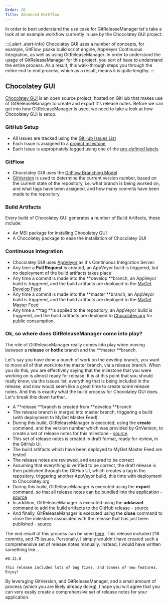 ```yaml
---
Order: 20
Title: Advanced Workflow
---
```


In order to best understand the use case for GitReleaseManager let's take a look
at an example workflow currently in use by the Chocolatey GUI project.

:::{.alert .alert-info}
Chocolatey GUI uses a number of concepts, for example, GitFlow, psake build
script engine, AppVeyor Continuous Integration, as well as using
GitReleaseManager.  In order to understand the usage of GitReleaseManager for
this project, you sort of have to understand the entire process.  As a result,
this walk-through steps you through the entire end to end process, which as a
result, means it is quite lengthy.
:::

## Chocolatey GUI

[Chocolatey GUI](https://github.com/chocolatey/ChocolateyGUI) is an open source
project, hosted on GitHub that makes use of GitReleaseManager to create and
export it's release notes.  Before we can get into how GitReleaseManager is
used, we need to take a look at how Chocolatey GUI is setup.

### GitHub Setup

* All Issues are tracked using the [GitHub Issues List](https://github.com/chocolatey/ChocolateyGUI/issues)
* Each Issue is assigned to a [project milestone](https://github.com/chocolatey/ChocolateyGUI/milestones)
* Each Issue is appropriately tagged using one of the [pre-defined labels](https://github.com/chocolatey/ChocolateyGUI/labels)

### GitFlow

* Chocolatey GUI uses the [GitFlow Branching Model](http://nvie.com/posts/a-successful-git-branching-model/)
* [GitVersion](https://github.com/ParticularLabs/GitVersion) is used to
determine the current version number, based on the current state of the
repository, i.e. what branch is being worked on, and what tags have been
assigned, and how many commits have been made to the repository

### Build Artifacts

Every build of Chocolatey GUI generates a number of Build Artifacts, these include:

* An MSI package for installing Chocolatey GUI
* A Chocolatey package to ease the installation of Chocolatey GUI

### Continuous Integration

* Chocolatey GUI uses [AppVeyor](http://www.appveyor.com/) as it's Continuous Integration Server.
* Any time a **Pull Request** is created, an AppVeyor build is triggered, but no
deployment of the build artifacts takes place
* Any time a commit is made into the **develop **branch, an AppVeyor build is
triggered, and the build artifacts are deployed to the
[MyGet Develop Feed](https://www.myget.org/feed/Packages/ghrm_develop)
* Any time a commit is made into the **master **branch, an AppVeyor build is
triggered, and the build artifacts are deployed to the
[MyGet Master Feed](https://www.myget.org/feed/Packages/ghrm_master)
* Any time a **tag **is applied to the repository, an AppVeyor build is
triggered, and the build artifacts are deployed to
[Chocolatey.org](https://chocolatey.org/) for public consumption.

### Ok, so where does GitReleaseManager come into play?

The role of GitReleaseManager really comes into play when moving between a
**release** or **hotfix** branch and the **master **branch.

Let's say you have done a bunch of work on the develop branch, you want to move
all of that work into the master branch, via a release branch.  When you do
this, you are effectively saying that the milestone that you were working on is
almost ready for release.  It is at this point that you should really know, via
the issues list, everything that is being included in the release, and now would
seem like a great time to create some release notes.  And this is exactly what
the build process for Chocolatey GUI does.  Let's break this down further...

* A **release **branch is created from **develop **branch
* The release branch is merged into master branch, triggering a build (with
deployment to MyGet Master Feed).
* During this build, GitReleaseManager is executed, using the **create**
command, and the version number which was provided by GitVersion, to create a
set of release notes for this milestone - [source](https://github.com/chocolatey/ChocolateyGUI/blob/09b78495ebc9d334fedf351b021fd7e215c5cf87/BuildScripts/default.ps1#L687).
* This set of release notes is created in draft format, ready for review, in the
GitHub UI.
* The build artifacts which have been deployed to MyGet Master Feed are tested
* The release notes are reviewed, and ensured to be correct
* Assuming that everything is verified to be correct, the draft release is then
published through the GitHub UI, which creates a tag in the repository,
triggering another AppVeyor build, this time with deployment to Chocolatey.org
* During this build, GitReleaseManager is executed using the **export** command,
so that all release notes can be bundled into the application - [source](https://github.com/chocolatey/ChocolateyGUI/blob/09b78495ebc9d334fedf351b021fd7e215c5cf87/BuildScripts/default.ps1#L707)
* In addition, GitReleaseManager is executed using the **addasset** command to
add the build artifacts to the GitHub release - [source](https://github.com/chocolatey/ChocolateyGUI/blob/09b78495ebc9d334fedf351b021fd7e215c5cf87/BuildScripts/default.ps1#L731)
* And finally, GitReleaseManager is executed using the **close** command to
close the milestone associated with the release that has just been published - [source](https://github.com/chocolatey/ChocolateyGUI/blob/09b78495ebc9d334fedf351b021fd7e215c5cf87/BuildScripts/default.ps1#L753)

The end result of this process can be seen
[here](https://github.com/chocolatey/ChocolateyGUI/releases/tag/0.12.0).
This release included 218 commits, and 75 issues.  Personally, I simply wouldn't
have created such a comprehensive set of release notes manually.  Instead, I
would have written something like...

```text
#0.12.0

This release included lots of bug fixes, and tonnes of new features.  Enjoy!
```

By leveraging GitVersion, and GitReleaseManager, and a small amount of process
(which you are likely already doing), I hope you will agree that you can very
easily create a comprehensive set of release notes for your application.
